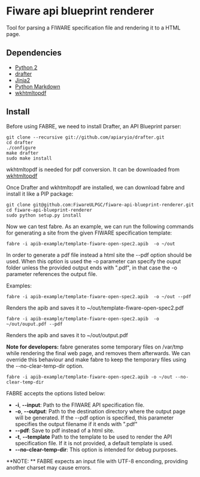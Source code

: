 # Fiware api blueprint renderer

Tool for parsing a FIWARE specification file and rendering it to a HTML page.

## Dependencies

* [Python 2](https://www.python.org/)
* [drafter](https://github.com/apiaryio/drafter)
* [Jinja2](http://jinja.pocoo.org/)
* [Python Markdown](http://pythonhosted.org/Markdown/)
* [wkhtmltopdf](http://wkhtmltopdf.org/)

## Install

Before using FABRE, we need to install Drafter, an API Blueprint parser:

```
git clone --recursive git://github.com/apiaryio/drafter.git
cd drafter
./configure
make drafter
sudo make install
```

wkhtmltopdf is needed for pdf conversion.
It can be downloaded from [wkhtmltopdf](http://wkhtmltopdf.org/)

Once  Drafter and wkhtmltopdf are installed, we can download fabre and install it like a PIP package:

```
git clone git@github.com:FiwareULPGC/fiware-api-blueprint-renderer.git
cd fiware-api-blueprint-renderer
sudo python setup.py install
```

Now we can test fabre. As an example, we can run the following commands for generating a site from the given FIWARE specification template:

```
fabre -i apib-example/template-fiware-open-spec2.apib  -o ~/out
```

In order to generate a pdf file instead a html site the --pdf option should be used. When this option is used the -o parameter can specify the ouput folder unless the provided output ends with ".pdf", in that case the -o parameter references the output file.

Examples:

```
fabre -i apib-example/template-fiware-open-spec2.apib  -o ~/out --pdf
```

Renders the apib and saves it to ~/out/template-fiware-open-spec2.pdf


```
fabre -i apib-example/template-fiware-open-spec2.apib  -o ~/out/ouput.pdf --pdf
```

Renders the apib and saves it to ~/out/output.pdf


**Note for developers:** fabre generates some temporary files on /var/tmp while rendering the final web page, and removes them afterwards. We can override this behaviour and make fabre to keep the temporary files using the --no-clear-temp-dir option.

```
fabre -i apib-example/template-fiware-open-spec2.apib -o ~/out --no-clear-temp-dir
```

FABRE accepts the options listed below:

* **-i**, **--input**: Path to the FIWARE API specification file.
* **-o**, **--output**: Path to the destination directory where the output page will be generated. If the --pdf option is specified, this parameter specifies the output filename if it ends with ".pdf"
* **--pdf**: Save to pdf instead of a html site.
* **-t**, **--template** Path to the template to be used to render the API specification file. If it is not provided, a default template is used.
* **--no-clear-temp-dir**: This option is intended for debug purposes.

**NOTE: ** FABRE expects an input file with UTF-8 enconding, providing another charset may cause errors.
